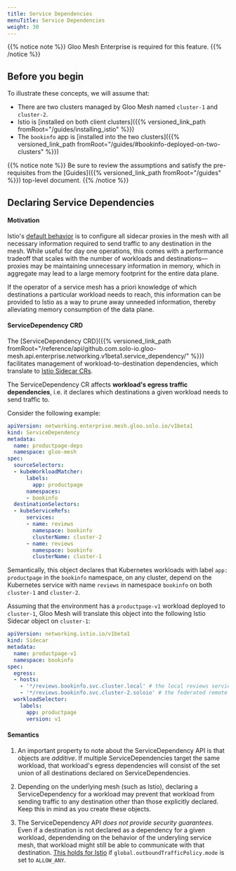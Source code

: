 ```yaml
---
title: Service Dependencies
menuTitle: Service Dependencies
weight: 30
---
```


{{% notice note %}} Gloo Mesh Enterprise is required for this feature. {{% /notice %}}

## Before you begin
To illustrate these concepts, we will assume that:

* There are two clusters managed by Gloo Mesh named `cluster-1` and `cluster-2`. 
* Istio is [installed on both client clusters]({{% versioned_link_path fromRoot="/guides/installing_istio" %}})
* The `bookinfo` app is [installed into the two clusters]({{% versioned_link_path fromRoot="/guides/#bookinfo-deployed-on-two-clusters" %}})


{{% notice note %}}
Be sure to review the assumptions and satisfy the pre-requisites from the [Guides]({{% versioned_link_path fromRoot="/guides" %}}) top-level document.
{{% /notice %}}

## Declaring Service Dependencies

#### Motivation

Istio's [default behavior](https://istio.io/latest/docs/reference/config/networking/sidecar/)
is to configure all sidecar proxies in the mesh with all
necessary information required to send traffic to any destination in the mesh. While useful
for day one operations, this comes with a performance tradeoff that scales with the number of workloads and destinations—
proxies may be maintaining unnecessary information in memory, which in aggregate may lead
to a large memory footprint for the entire data plane.

If the operator of a service mesh has a priori knowledge of which destinations a particular workload
needs to reach, this information can be provided to Istio as a way to prune away unneeded information,
thereby alleviating memory consumption of the data plane.

#### ServiceDependency CRD

The [ServiceDependency CRD]({{% versioned_link_path fromRoot="/reference/api/github.com.solo-io.gloo-mesh.api.enterprise.networking.v1beta1.service_dependency/" %}}) facilitates management of workload-to-destination dependencies, which translate to
[Istio Sidecar CRs](https://istio.io/latest/docs/reference/config/networking/sidecar/).

The ServiceDependency CR affects **workload's egress traffic dependencies**, i.e. it declares which destinations
a given workload needs to send traffic to.

Consider the following example:

```yaml
apiVersion: networking.enterprise.mesh.gloo.solo.io/v1beta1
kind: ServiceDependency
metadata:
  name: productpage-deps
  namespace: gloo-mesh
spec:
  sourceSelectors:
  - kubeWorkloadMatcher:
      labels:
        app: productpage
      namespaces:
      - bookinfo
  destinationSelectors:
  - kubeServiceRefs:
      services:
      - name: reviews
        namespace: bookinfo
        clusterName: cluster-2
      - name: reviews
        namespace: bookinfo
        clusterName: cluster-1
```

Semantically, this object declares that Kubernetes workloads with label `app: productpage` in the `bookinfo` namespace, on any cluster,
depend on the Kubernetes service with name `reviews` in namespace `bookinfo` on both `cluster-1` and `cluster-2`.

Assuming that the environment has a `productpage-v1` workload deployed to `cluster-1`,
Gloo Mesh will translate this object into the following Istio Sidecar object on `cluster-1`:

```yaml
apiVersion: networking.istio.io/v1beta1
kind: Sidecar
metadata:
  name: productpage-v1
  namespace: bookinfo
spec:
  egress:
  - hosts:
    - '*/reviews.bookinfo.svc.cluster.local' # the local reviews service
    - '*/reviews.bookinfo.svc.cluster-2.soloio' # the federated remote reviews service
  workloadSelector:
    labels:
      app: productpage
      version: v1
```

#### Semantics

1. An important property to note about the ServiceDependency API is that objects are *additive*. 
   If multiple ServiceDependencies target the same workload, that workload's egress dependencies will 
   consist of the set union of all destinations declared on ServiceDependencies.

2. Depending on the underlying mesh (such as Istio), declaring a ServiceDependency for a 
   workload may prevent that workload from sending traffic to any destination other than those 
   explicitly declared. Keep this in mind as you create these objects.
   
3. The ServiceDependency API *does not provide security guarantees*. Even if a destination
   is not declared as a dependency for a given workload, dependending on the behavior of the underyling service mesh,
   that workload might still be able to communicate with that destination.
   [This holds for Istio](https://istio.io/latest/blog/2019/monitoring-external-service-traffic/#what-are-blackhole-and-passthrough-clusters)
   if `global.outboundTrafficPolicy.mode` is set to `ALLOW_ANY`.
